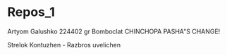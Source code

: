 # Repos_1
Artyom Galushko 
224402 gr
Bomboclat
CHINCHOPA
PASHA"S CHANGE!

Strelok Kontuzhen - Razbros uvelichen
